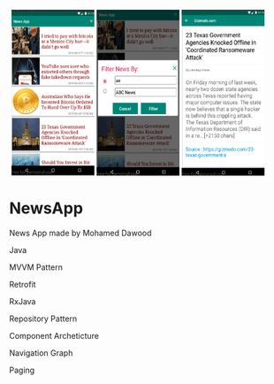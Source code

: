 ![]()
<img src="Screenshot%20from%202019-08-28%2023-11-02.png" width="150px" height="300"/> <img src="Screenshot%20from%202019-08-28%2023-11-47.png" width="150px" height="300"/> <img src="Screenshot%20from%202019-08-28%2023-11-23.png" width="150px" height="300"/>
# NewsApp
News App made by Mohamed Dawood

Java 

MVVM Pattern

Retrofit

RxJava

Repository Pattern

Component Archeticture

Navigation Graph

Paging 




